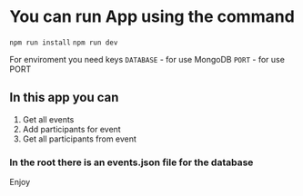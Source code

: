 # You can run App using the command

`npm run install`
`npm run dev`

For enviroment you need keys
`DATABASE` - for use MongoDB
`PORT` - for use PORT

## In this app you can

1. Get all events
2. Add participants for event
3. Get all participants from event

### In the root there is an events.json file for the database

Enjoy
